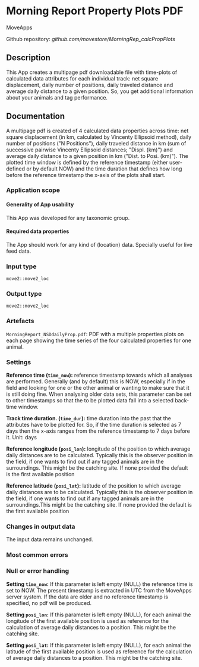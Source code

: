 # Morning Report Property Plots PDF
MoveApps

Github repository: *github.com/movestore/MorningRep_calcPropPlots*

## Description
This App creates a multipage pdf downloadable file with time-plots of calculated data attributes for each individual track: net square displacement, daily number of positions, daily traveled distance and average daily distance to a given position. So, you get additional information about your animals and tag performance. 

## Documentation
A multipage pdf is created of 4 calculated data properties across time: net square displacement (in km, calculated by Vincenty Ellipsoid method), daily number of positions ("N Positions"), daily traveled distance in km (sum of successive pairwise Vincenty Ellipsoid distances; "Displ. (km)") and average daily distance to a given position in km ("Dist. to Posi. (km)"). The plotted time window is defined by the reference timestamp (either user-defined or by default NOW) and the time duration that defines how long before the reference timestamp the x-axis of the plots shall start.

### Application scope
#### Generality of App usability
This App was developed for any taxonomic group. 

#### Required data properties
The App should work for any kind of (location) data. Specially useful for live feed data.

### Input type
`move2::move2_loc`

### Output type
`move2::move2_loc`

### Artefacts
`MorningReport_NSDdailyProp.pdf`: PDF with a multiple properties plots on each page showing the time series of the four calculated properties for one animal.

### Settings 
**Reference time (`time_now`):** reference timestamp towards which all analyses are performed. Generally (and by default) this is NOW, especially if in the field and looking for one or the other animal or wanting to make sure that it is still doing fine. When analysing older data sets, this parameter can be set to other timestamps so that the to be plotted data fall into a selected back-time window. 

**Track time duration. (`time_dur`):** time duration into the past that the attributes have to be plotted for. So, if the time duration is selected as 7 days then the x-axis ranges from the reference timestamp to 7 days before it. Unit: days

**Reference longitude (`posi_lon`):** longitude of the position to which average daily distances are to be calculated. Typically this is the observer position in the field, if one wants to find out if any tagged animals are in the surroundings. This might be the catching site. If none provided the default is the first available position

**Reference latitude (`posi_lat`):** latitude of the position to which average daily distances are to be calculated. Typically this is the observer position in the field, if one wants to find out if any tagged animals are in the surroundings.This might be the catching site. If none provided the default is the first available position


### Changes in output data
The input data remains unchanged.

### Most common errors

### Null or error handling
**Setting `time_now`:** If this parameter is left empty (NULL) the reference time is set to NOW. The present timestamp is extracted in UTC from the MoveApps server system. If the data are older and no reference timestamp is specified, no pdf will be produced. 

**Setting `posi_lon`:** If this parameter is left empty (NULL), for each animal the longitude of the first available position is used as reference for the calculation of average daily distances to a position. This might be the catching site.

**Setting `posi_lat`:** If this parameter is left empty (NULL), for each animal the latitude of the first available position is used as reference for the calculation of average daily distances to a position. This might be the catching site.
